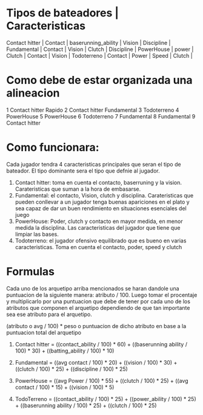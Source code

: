 # Tipos de bateadores | Caracteristicas		
Contact hitter      | Contact | baserunning_ability | Vision | Discipline |
Fundamental         | Contact |  Vision |  Clutch | Discipline |
PowerHouse          | power   |  Clutch |  Contact | Vision |
Todoterreno         | Contact |  Power  |  Speed | Clutch |

# Como debe de estar organizada una alineacion
1	Contact hitter Rapido
2	Contact hitter Fundamental
3	Todoterreno
4	PowerHouse
5	PowerHouse
6	Todoterreno
7	Fundamental
8	Fundamental
9	Contact hitter

# Como funcionara: 
Cada jugador tendra 4 caracteristicas principales que seran el tipo de bateador. El tipo dominante sera el tipo que defnie al jugador. 
1. Contact hitter:  toma en cuenta el contacto, baserruning y la vision. Carateristicas que suman a la hora de embasarse.
2. Fundamental: el contacto, Vision, clutch y disciplina. Carateristicas que pueden conllevar a un jugador tenga buenas apariciones en el plato y sea capaz de dar un buen rendimiento en situaciones esenciales del juego
3. PowerHouse: Poder, clutch y contacto en mayor medida, en menor medida la disciplina. Las caracteristicas del jugador que tiene que limpiar las bases. 
4. Todoterreno: el jugador ofensivo equilibrado que es bueno en varias caracteristicas. Toma en cuenta el contacto, poder, speed y clutch

# Formulas
Cada uno de los arquetipo arriba mencionados se haran dandole una puntuacion de la siguiente manera: 
atributo / 100. Luego tomar el procentaje y multiplicarlo por una puntuacion que debe de tener por cada uno de los atributos que componen el arquetipo dependiendo de que tan importante sea ese atributo para el arquetipo. 

(atributo o avg / 100) * peso o puntuacion de dicho atributo en base a la puntuacion total del arquetipo

<!-- 1. Contact hitter = ((avg contact / 100) * 45) + ((baserunning ability / 100) * 30) + ((vision / 100) * 15) + ((discipline / 100) * 5) -->

1. Contact hitter = ((contact_ability / 100) * 60) + ((baserunning ability / 100) * 30) + ((batting_ability / 100) * 10)


2. Fundamental = ((avg contact / 100) * 20) + ((vision / 100) * 30) + ((clutch / 100) * 25) + ((discipline / 100) * 25)

3. PowerHouse = ((avg Power / 100) * 55) + ((clutch / 100) * 25) + ((avg contact / 100) * 15) + ((vision / 100) * 5)

4. TodoTerreno = ((contact_ability / 100) * 25) + ((power_ability / 100) * 25) + ((baserunning ability / 100) * 25) + ((clutch / 100) * 25)





